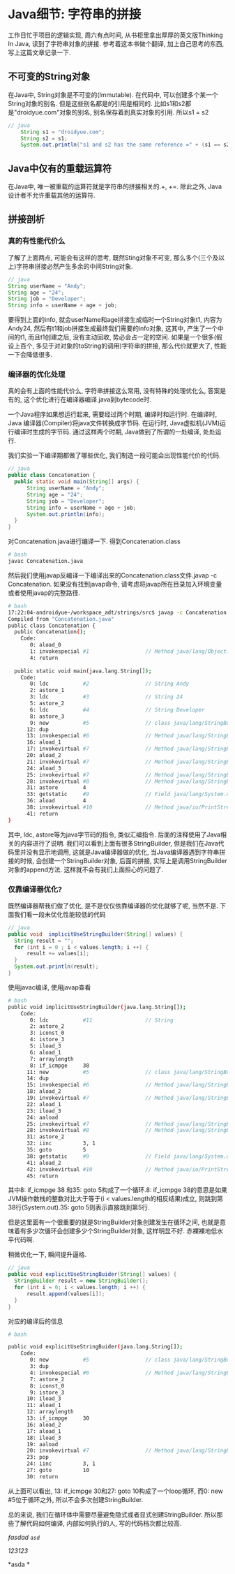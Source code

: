 <!--
Created: Fri Aug 30 2019 13:41:55 GMT+0800 (China Standard Time)
Modified: Mon Sep 02 2019 18:12:06 GMT+0800 (China Standard Time)
-->
# Java细节: 字符串的拼接

工作日忙于项目的逻辑实现, 周六有点时间, 从书柜里拿出厚厚的英文版Thinking In Java, 读到了字符串对象的拼接. 参考着这本书做个翻译, 加上自己思考的东西, 写上这篇文章记录一下.

## 不可变的String对象

在Java中, String对象是不可变的(Immutable). 在代码中, 可以创建多个某一个String对象的别名. 但是这些别名都是的引用是相同的.
比如s1和s2都是"droidyue.com"对象的别名, 别名保存着到真实对象的引用. 所以s1 = s2

``` java
// java
    String s1 = "droidyue.com";
    String s2 = s1;
    System.out.println("s1 and s2 has the same reference =" + (s1 == s2));
```

## Java中仅有的重载运算符

在Java中, 唯一被重载的运算符就是字符串的拼接相关的.+, +=. 除此之外, Java设计者不允许重载其他的运算符.

## 拼接剖析

### 真的有性能代价么

了解了上面两点, 可能会有这样的思考, 既然Sting对象不可变, 那么多个(三个及以上)字符串拼接必然产生多余的中间String对象.

``` java
// java
String userName = "Andy";
String age = "24";
String job = "Developer";
String info = userName + age + job;
```

要得到上面的info, 就会userName和age拼接生成临时一个String对象t1, 内容为Andy24, 然后有t1和job拼接生成最终我们需要的info对象, 这其中, 产生了一个中间的t1, 而且t1创建之后, 没有主动回收, 势必会占一定的空间. 如果是一个很多(假设上百个, 多见于对对象的toString的调用)字符串的拼接, 那么代价就更大了, 性能一下会降低很多.

### 编译器的优化处理

真的会有上面的性能代价么, 字符串拼接这么常用, 没有特殊的处理优化么, 答案是有的, 这个优化进行在编译器编译.java到bytecode时.

一个Java程序如果想运行起来, 需要经过两个时期, 编译时和运行时. 在编译时, Java 编译器(Compiler)将java文件转换成字节码. 在运行时, Java虚拟机(JVM)运行编译时生成的字节码. 通过这样两个时期, Java做到了所谓的一处编译, 处处运行.

我们实验一下编译期都做了哪些优化, 我们制造一段可能会出现性能代价的代码.

``` java
// java
public class Concatenation {
  public static void main(String[] args) {
      String userName = "Andy";
      String age = "24";
      String job = "Developer";
      String info = userName + age + job;
      System.out.println(info);
  }
}
```

对Concatenation.java进行编译一下. 得到Concatenation.class

``` bash
# bash
javac Concatenation.java
```

然后我们使用javap反编译一下编译出来的Concatenation.class文件.javap -c Concatenation. 如果没有找到javap命令, 请考虑将javap所在目录加入环境变量或者使用javap的完整路径.

``` bash
# bash
17:22:04-androidyue~/workspace_adt/strings/src$ javap -c Concatenation
Compiled from "Concatenation.java"
public class Concatenation {
  public Concatenation();
    Code:
       0: aload_0
       1: invokespecial #1                  // Method java/lang/Object."<init>":()V
       4: return        
    
  public static void main(java.lang.String[]);
    Code:
       0: ldc           #2                  // String Andy
       2: astore_1
       3: ldc           #3                  // String 24
       5: astore_2
       6: ldc           #4                  // String Developer
       8: astore_3
       9: new           #5                  // class java/lang/StringBuilder
      12: dup
      13: invokespecial #6                  // Method java/lang/StringBuilder."<init>":()V
      16: aload_1
      17: invokevirtual #7                  // Method java/lang/StringBuilder.append:(Ljava/lang/String;)Ljava/lang/StringBuilder;
      20: aload_2
      21: invokevirtual #7                  // Method java/lang/StringBuilder.append:(Ljava/lang/String;)Ljava/lang/StringBuilder;
      24: aload_3
      25: invokevirtual #7                  // Method java/lang/StringBuilder.append:(Ljava/lang/String;)Ljava/lang/StringBuilder;
      28: invokevirtual #8                  // Method java/lang/StringBuilder.toString:()Ljava/lang/String;
      31: astore        4
      33: getstatic     #9                  // Field java/lang/System.out:Ljava/io/PrintStream;
      36: aload         4
      38: invokevirtual #10                 // Method java/io/PrintStream.println:(Ljava/lang/String;)V
      41: return
}
```

其中, ldc, astore等为java字节码的指令, 类似汇编指令. 后面的注释使用了Java相关的内容进行了说明. 我们可以看到上面有很多StringBuilder, 但是我们在Java代码里并没有显示地调用, 这就是Java编译器做的优化, 当Java编译器遇到字符串拼接的时候, 会创建一个StringBuilder对象, 后面的拼接, 实际上是调用StringBuilder对象的append方法. 这样就不会有我们上面担心的问题了.

### 仅靠编译器优化?

既然编译器帮我们做了优化, 是不是仅仅依靠编译器的优化就够了呢, 当然不是.
下面我们看一段未优化性能较低的代码

``` java
// java
public void  implicitUseStringBuilder(String[] values) {
  String result = "";
  for (int i = 0 ; i < values.length; i ++) {
      result += values[i];
  }
  System.out.println(result);
}
```

使用javac编译, 使用javap查看

``` bash
# bash
public void implicitUseStringBuilder(java.lang.String[]);
    Code:
       0: ldc           #11                 // String 
       2: astore_2
       3: iconst_0
       4: istore_3
       5: iload_3
       6: aload_1
       7: arraylength
       8: if_icmpge     38
      11: new           #5                  // class java/lang/StringBuilder
      14: dup
      15: invokespecial #6                  // Method java/lang/StringBuilder."<init>":()V
      18: aload_2
      19: invokevirtual #7                  // Method java/lang/StringBuilder.append:(Ljava/lang/String;)Ljava/lang/StringBuilder;
      22: aload_1
      23: iload_3
      24: aaload
      25: invokevirtual #7                  // Method java/lang/StringBuilder.append:(Ljava/lang/String;)Ljava/lang/StringBuilder;
      28: invokevirtual #8                  // Method java/lang/StringBuilder.toString:()Ljava/lang/String;
      31: astore_2
      32: iinc          3, 1
      35: goto          5
      38: getstatic     #9                  // Field java/lang/System.out:Ljava/io/PrintStream;
      41: aload_2
      42: invokevirtual #10                 // Method java/io/PrintStream.println:(Ljava/lang/String;)V
      45: return
```

其中8: if_icmpge 38 和35: goto 5构成了一个循环.8: if_icmpge 38的意思是如果JVM操作数栈的整数对比大于等于(i < values.length的相反结果)成立, 则跳到第38行(System.out).35: goto 5则表示直接跳到第5行.

但是这里面有一个很重要的就是StringBuilder对象创建发生在循环之间, 也就是意味着有多少次循环会创建多少个StringBuilder对象, 这样明显不好. 赤裸裸地低水平代码啊.

稍微优化一下, 瞬间提升逼格.

``` java
// java
public void explicitUseStringBuider(String[] values) {
  StringBuilder result = new StringBuilder();
  for (int i = 0; i < values.length; i ++) {
      result.append(values[i]);
  }
}
```

对应的编译后的信息

``` bash
# bash

public void explicitUseStringBuider(java.lang.String[]);
    Code:
       0: new           #5                  // class java/lang/StringBuilder
       3: dup
       4: invokespecial #6                  // Method java/lang/StringBuilder."<init>":()V
       7: astore_2
       8: iconst_0
       9: istore_3
      10: iload_3
      11: aload_1
      12: arraylength
      13: if_icmpge     30
      16: aload_2
      17: aload_1
      18: iload_3
      19: aaload
      20: invokevirtual #7                  // Method java/lang/StringBuilder.append:(Ljava/lang/String;)Ljava/lang/StringBuilder;
      23: pop
      24: iinc          3, 1
      27: goto          10
      30: return
```

从上面可以看出, 13: if_icmpge 30和27: goto 10构成了一个loop循环, 而0: new #5位于循环之外, 所以不会多次创建StringBuilder.

总的来说, 我们在循环体中需要尽量避免隐式或者显式创建StringBuilder. 所以那些了解代码如何编译, 内部如何执行的人, 写的代码档次都比较高.

*ƒasdad `asd`*

*123123*

*asda *

